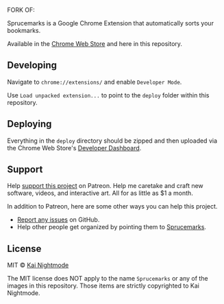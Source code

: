 FORK OF:
<img src="https://raw.githubusercontent.com/nightmode/sprucemarks/master/images/sprucemarks.jpg" alt="">

Sprucemarks is a Google Chrome Extension that automatically sorts your bookmarks.

Available in the [Chrome Web Store](https://chrome.google.com/webstore/detail/sprucemarks/fakeocdnmmmnokabaiflppclocckihoj) and here in this repository.

## Developing

Navigate to `chrome://extensions/` and enable `Developer Mode`.

Use `Load unpacked extension...` to point to the `deploy` folder within this repository.

## Deploying

Everything in the `deploy` directory should be zipped and then uploaded via the Chrome Web Store's [Developer Dashboard](https://chrome.google.com/webstore/developer/dashboard).

## Support

Help [support this project](https://www.patreon.com/nightmode) on Patreon. Help me caretake and craft new software, videos, and interactive art. All for as little as $1 a month.

In addition to Patreon, here are some other ways you can help this project.

* [Report any issues](https://github.com/nightmode/sprucemarks/issues) on GitHub.
* Help other people get organized by pointing them to [Sprucemarks](https://chrome.google.com/webstore/detail/sprucemarks/fakeocdnmmmnokabaiflppclocckihoj).

## License

MIT © [Kai Nightmode](https://twitter.com/kai_nightmode)

The MIT license does NOT apply to the name `Sprucemarks` or any of the images in this repository. Those items are strictly copyrighted to Kai Nightmode.
